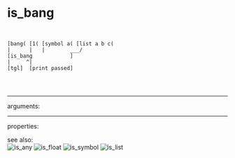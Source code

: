 # is_bang

```


[bang( [1( [symbol a( [list a b c(
|      |   |        ___/
[is_bang            ]
|     ^|
[tgl]  [print passed]

                
            
```
---
arguments:


---
properties:


see also:<br>
![is_any]("img/object_is_any.png")
![is_float]("img/object_is_float.png")
![is_symbol]("img/object_is_symbol.png")
![is_list]("img/object_is_list.png")
